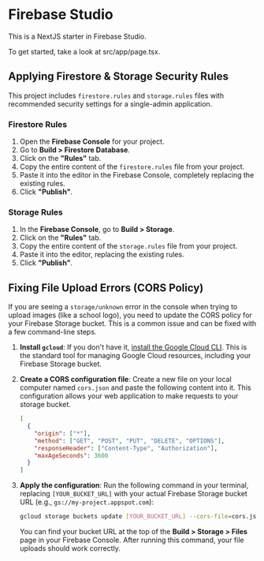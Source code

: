 # Firebase Studio

This is a NextJS starter in Firebase Studio.

To get started, take a look at src/app/page.tsx.

## Applying Firestore & Storage Security Rules

This project includes `firestore.rules` and `storage.rules` files with recommended security settings for a single-admin application.

### Firestore Rules

1.  Open the **Firebase Console** for your project.
2.  Go to **Build > Firestore Database**.
3.  Click on the **"Rules"** tab.
4.  Copy the entire content of the `firestore.rules` file from your project.
5.  Paste it into the editor in the Firebase Console, completely replacing the existing rules.
6.  Click **"Publish"**.

### Storage Rules

1.  In the **Firebase Console**, go to **Build > Storage**.
2.  Click on the **"Rules"** tab.
3.  Copy the entire content of the `storage.rules` file from your project.
4.  Paste it into the editor, replacing the existing rules.
5.  Click **"Publish"**.

## Fixing File Upload Errors (CORS Policy)

If you are seeing a `storage/unknown` error in the console when trying to upload images (like a school logo), you need to update the CORS policy for your Firebase Storage bucket. This is a common issue and can be fixed with a few command-line steps.

1.  **Install `gcloud`**: If you don't have it, [install the Google Cloud CLI](https://cloud.google.com/sdk/docs/install). This is the standard tool for managing Google Cloud resources, including your Firebase Storage bucket.

2.  **Create a CORS configuration file**: Create a new file on your local computer named `cors.json` and paste the following content into it. This configuration allows your web application to make requests to your storage bucket.

    ```json
    [
      {
        "origin": ["*"],
        "method": ["GET", "POST", "PUT", "DELETE", "OPTIONS"],
        "responseHeader": ["Content-Type", "Authorization"],
        "maxAgeSeconds": 3600
      }
    ]
    ```

3.  **Apply the configuration**: Run the following command in your terminal, replacing `[YOUR_BUCKET_URL]` with your actual Firebase Storage bucket URL (e.g., `gs://my-project.appspot.com`):

    ```bash
    gcloud storage buckets update [YOUR_BUCKET_URL] --cors-file=cors.json
    ```

    You can find your bucket URL at the top of the **Build > Storage > Files** page in your Firebase Console. After running this command, your file uploads should work correctly.
